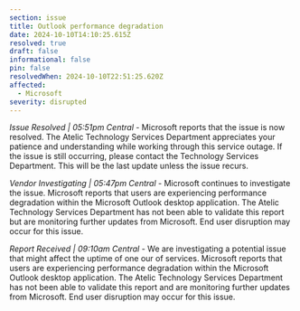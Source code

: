 ```yaml
---
section: issue
title: Outlook performance degradation
date: 2024-10-10T14:10:25.615Z
resolved: true
draft: false
informational: false
pin: false
resolvedWhen: 2024-10-10T22:51:25.620Z
affected:
  - Microsoft
severity: disrupted
---
```

*Issue Resolved | 05:51pm Central* - Microsoft reports that the issue is now resolved. The Atelic Technology Services Department appreciates your patience and understanding while working through this service outage. If the issue is still occurring, please contact the Technology Services Department. This will be the last update unless the issue recurs.

*Vendor Investigating | 05:47pm Central* - Microsoft continues to investigate the issue. Microsoft reports that users are experiencing performance degradation within the Microsoft Outlook desktop application. The Atelic Technology Services Department has not been able to validate this report but are monitoring further updates from Microsoft. End user disruption may occur for this issue.

*Report Received | 09:10am Central* - We are investigating a potential issue that might affect the uptime of one our of services. Microsoft reports that users are experiencing performance degradation within the Microsoft Outlook desktop application. The Atelic Technology Services Department has not been able to validate this report and are monitoring further updates from Microsoft. End user disruption may occur for this issue.